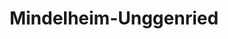 ---
title: Mindelheim-Unggenried
url: /mindelheim-unggenried/
latitude: 48.031
longitude: 10.476
---